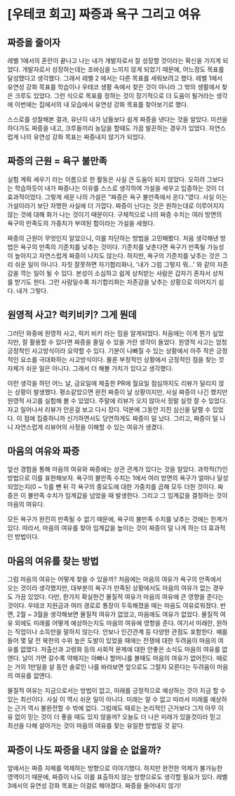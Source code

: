 # [우테코 회고] 짜증과 욕구 그리고 여유

## 짜증을 줄이자

레벨 1에서의 혼란이 끝나고 나는 내가 개발자로서 잘 성장할 것이라는 확신을 가지게 되었다. 개발자로서 성장하는데는 조바심을 느끼지 않게 되었기 때문에, 어느정도 목표를 달성했다고 생각했다.
그래서 레벨 2 에서는 다른 목표를 세워보려고 했다. 레벨 1에서 유연성 강화 목표를 학습이나 우테코 생활 속에서 찾은 것이 아니라 그 밖의 생활에서 찾은 크루도 있었다.
그런 식으로 목표를 정하는 것이 장기적으로 더 도움이 될거라는 생각에 이번에는 집에서의 내 모습에서 유연성 강화 목표를 찾아보기로 했다.

스스로를 성찰해본 결과, 유난히 내가 남들보다 쉽게 짜증을 낸다는 것을 알았다. 미션을 하다가도 짜증을 내고, 크루들끼리 농담을 할때도 가끔 발끈하는 경우가 있었다.
자연스럽게 나의 유연성 강화 목표는 짜증내지 않기가 되었다.

## 짜증의 근원 = 욕구 불만족

실험 계획 세우기 라는 이름으로 한 활동은 사실 큰 도움이 되지 않았다. 오히려 그보다는 학습하듯이 내가 짜증나는 이유를 스스로 생각하여 가설을 세우고 입증하는 것이
더 효과적이었다. 그렇게 세운 나의 가설은 "짜증은 욕구 불만족에서 온다."였다. 사실 이는 가설이라기 보단 자명한 사실에 더 가깝다. 짜증이 난다는 것은 원하는대로 
이루어지지 않는 것에 대해 화가 나는 것이기 때문이다. 구체적으로 나의 짜증 수치는 여러 방면의 욕구의 만족도의 가중치가 부여된 합이라는 가설을 세웠다.

짜증의 근원이 무엇인지 알았으니, 이를 차단하는 방법을 고민해봤다. 처음 생각해낸 방법은 욕구의 만족의 기준치를 낮추는 것이다. 기준치를 낮춘다면 욕구가 만족될 가능성이 높아지고 
자연스럽게 짜증이 나지도 않는다. 하지만, 욕구의 기준치를 낮추는 것은 그리 쉬운 일이 아니다. 자칫 잘못하면 자기합리화나, '내가 그럼 그렇지 뭐...' 와 같이 자존감을 깍는 일이 될 수 있다.
본성이 소심하고 쉽게 상처받는 사람은 갑자기 혼자서 상처를 받기도 한다. 그런 사람일수록 자기합리화는 자존감을 낮추는 상황으로 이어지기 쉽다. 내가 그렇다.

## 원영적 사고? 럭키비키? 그게 뭔데

그러던 와중에 원영적 사고, 럭키 비키 라는 밈을 알게되었다. 처음에는 이게 뭔가 싶었지만, 잘 활용할 수 있다면 짜증을 줄일 수 있을 거란 생각이 들었다.
원영적 사고는 엄청 긍정적인 사고방식이라 요약할 수 있다. 기분이 나빠질 수 있는 상황에서 아주 작은 긍정적인 요소를 극대화하는 사고방식이다. 물론 부정적인 상황에서 긍정적인 점을 
찾는 것 자체가 쉬운 일은 아니다. 그래서 더 해볼 가치가 있다고 생각했다.

이런 생각을 하던 어느 날, 금요일에 제출한 PR에 월요일 점심까지도 리뷰가 달리지 않는 상황이 발생했다. 평소같았으면 완전 짜증이 날 상황이지만, 사실 짜증이 나긴 했지만 원영적 사고를 실험해 볼 수 있었다.
주말에 리뷰가 오지 않아서 정말 실컷 잘 수 있었다. 자고 일어나서 리뷰가 안온걸 보고 다시 잤다. 덕분에 그동안 지친 심신을 달랠 수 있었다. 이 점에 집중하니까 신기하면서도 당연하게도 짜증이 덜 났다.
그리고, 짜증이 덜 나니 자연스럽게 리뷰어의 사정을 이해할 수 있는 여유가 생겼다.

## 마음의 여유와 짜증

앞선 경험을 통해 마음의 여유와 짜증에는 상관 관계가 있다는 것을 알았다. 과학적(?)인 방법으로 이를 표현해보자. 
욕구의 불만족 수치는 1에서 여러 방면의 욕구가 얼마나 달성되었는지(0 ~ 1)를 뺀 뒤 각 욕구의 중요도에 대한 가중치를 곱해 모두 더한 것이다.
짜증은 이 불만족 수치가 임계값을 넘었을 때 발생한다. 그리고 그 임계값을 결정하는 것이 마음의 여유다.

모든 욕구가 완전히 만족될 수 없기 때문에, 욕구의 불만족 수치를 낮추는 것에는 한계가 있다. 따라서, 마음의 여유를 찾아 임계값을 높이는 것이 짜증이 덜 나게 하는 더 효과적인 방법이다.

## 마음의 여유를 찾는 방법

그럼 마음의 여유는 어떻게 찾을 수 있을까? 처음에는 마음의 여유가 욕구의 만족에서 오는 것이라 생각했지만, 대부분의 욕구가 만족된 상황에서도 
마음의 여유가 없는 경우도 가끔 있었다. 다만, 한가지 확실한건 물질적 여유가 마음의 여유에 큰 영향을 준다는 것이다. 우테코 지원금과 여러 경로로 통장이 두둑해졌을 때는 마음도 여유로워졌다. 
반면, 2월 ~ 3월을 생각해보면 물질적 여유가 없었고, 마음에도 여유가 없었다. 물질적 여유 외에도 미래를 어떻게 예상하는지도 마음의 여유에 영향을 준다. 
여기서 미래란, 원하는 직업이나 소득만을 말하지 않는다. 안보나 인간관계 등 다양한 관점도 포함한다. 예를 들어 몇 달 전 북한의 수위 높은 도발이 있었을 때에는 전쟁에 대한 두려움이 마음의 여유를 없앴다. 
저출산과 고령화 등의 사회적 문제에 대한 안좋은 소식도 마음의 여유를 없앤다. 날이 가면 갈수록 약해지는 아빠나 할머니를 볼때도 마음의 여유가 없어진다.
때로는 거의 1만일을 살 동안 솔로인 나를 바라보면 앞으로도 그럴지 모른다는 두려움이 마음의 여유를 없앤다.

물질적 여유는 지금으로서는 방법이 없고, 미래를 긍정적으로 예상하는 것이 지금 할 수 있는 최선이다. 사실 이 역시 쉬운 일이 아니다.
미래는 알 수 없고 따라서 미래를 예상하는 근거 역시 불완전할 수 밖에 없다. 그럼에도 때로는 논리적인 근거보다 그저 아무 이유 없이 믿는 것이 더 좋을 때도 있지 않을까?
오늘도 더 나은 미래가 있을것이라 믿고 최선을 다해 살아가는 것이 마음의 여유를 찾는 유일한 방법일 것 같다.

## 짜증이 나도 짜증을 내지 않을 순 없을까?

앞에서는 짜증 자체를 억제하는 방향으로 이야기했다. 하지만 완전한 억제가 불가능한 영역이기 때문에, 짜증이 나도 이를 표출하지 않는 방향으로도 생각할 필요가 있다.
레벨 3에서의 유연성 강화 목표는 이걸로 해야겠다. 짜증을 들어내지 않기!


